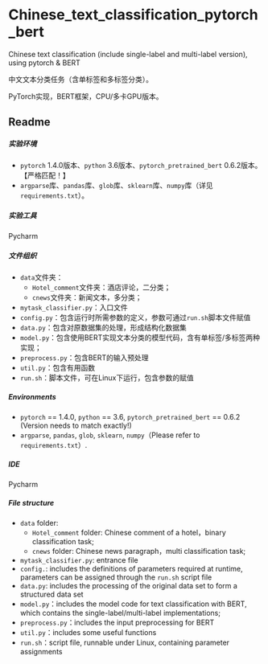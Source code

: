 # Chinese_text_classification_pytorch_bert
Chinese text classification (include single-label and multi-label version), using pytorch &amp; BERT

中文文本分类任务（含单标签和多标签分类）。

PyTorch实现，BERT框架，CPU/多卡GPU版本。





## Readme

##### 实验环境

- `pytorch` 1.4.0版本、`python` 3.6版本、`pytorch_pretrained_bert` 0.6.2版本。【严格匹配！】
- `argparse`库、`pandas`库、`glob`库、`sklearn`库、`numpy`库（详见`requirements.txt`）。

##### 实验工具

Pycharm

##### 文件组织

- `data`文件夹：
  - `Hotel_comment`文件夹：酒店评论，二分类；
  - `cnews`文件夹：新闻文本，多分类；
- `mytask_classifier.py`：入口文件
- `config.py`：包含运行时所需参数的定义，参数可通过`run.sh`脚本文件赋值
- `data.py`：包含对原数据集的处理，形成结构化数据集
- `model.py`：包含使用BERT实现文本分类的模型代码，含有单标签/多标签两种实现；
- `preprocess.py`：包含BERT的输入预处理
- `util.py`：包含有用函数
- `run.sh`：脚本文件，可在Linux下运行，包含参数的赋值





##### Environments

- `pytorch` == 1.4.0, `python` == 3.6, `pytorch_pretrained_bert` == 0.6.2 (Version needs to match exactly!)
- `argparse`, `pandas`, `glob`, `sklearn`, `numpy`（Please refer to `requirements.txt`）.

##### IDE

Pycharm

##### File structure

- `data` folder: 
  - `Hotel_comment` folder: Chinese comment of a hotel，binary classification task;
  - `cnews` folder: Chinese news paragraph，multi classification task;
- `mytask_classifier.py`: entrance file
- `config.`: includes the definitions of parameters required at runtime, parameters can be assigned through the `run.sh` script file
- `data.py`: includes the processing of the original data set to form a structured data set
- `model.py`：includes the model code for text classification with BERT, which contains the single-label/multi-label implementations;
- `preprocess.py`：includes the input preprocessing for BERT
- `util.py`：includes some useful functions
- `run.sh`：script file, runnable under Linux, containing parameter assignments


